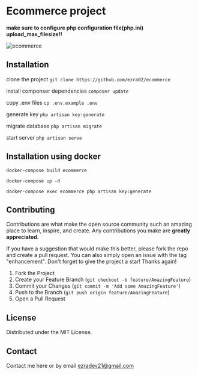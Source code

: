 # Ecommerce project

**make sure to configure php configuration file(php.ini) upload_max_filesize!!**

![ecommerce](https://user-images.githubusercontent.com/78965149/183610848-2dce1449-40a4-41f0-8acd-ed3a8ca60550.png)

## Installation

clone the project `git clone https://github.com/ezra02/ecommerce`

install componser dependencies `composer update`

copy .env files `cp .env.example .env`

generate key `php artisan key:generate`

migrate database `php artisan migrate`

start server `php artisan serve`

## Installation using docker

`docker-compose build ecommerce`

`docker-compose up -d`

`docker-compose exec ecommerce php artisan key:generate`

## Contributing

Contributions are what make the open source community such an amazing place to learn, inspire, and create. Any contributions you make are **greatly appreciated**.

If you have a suggestion that would make this better, please fork the repo and create a pull request. You can also simply open an issue with the tag "enhancement".
Don't forget to give the project a star! Thanks again!

1. Fork the Project
2. Create your Feature Branch (`git checkout -b feature/AmazingFeature`)
3. Commit your Changes (`git commit -m 'Add some AmazingFeature'`)
4. Push to the Branch (`git push origin feature/AmazingFeature`)
5. Open a Pull Request

<!-- LICENSE -->
## License

Distributed under the MIT License.

<!-- CONTACT -->
## Contact
Contact me here or by email ezradev21@gmail.com

